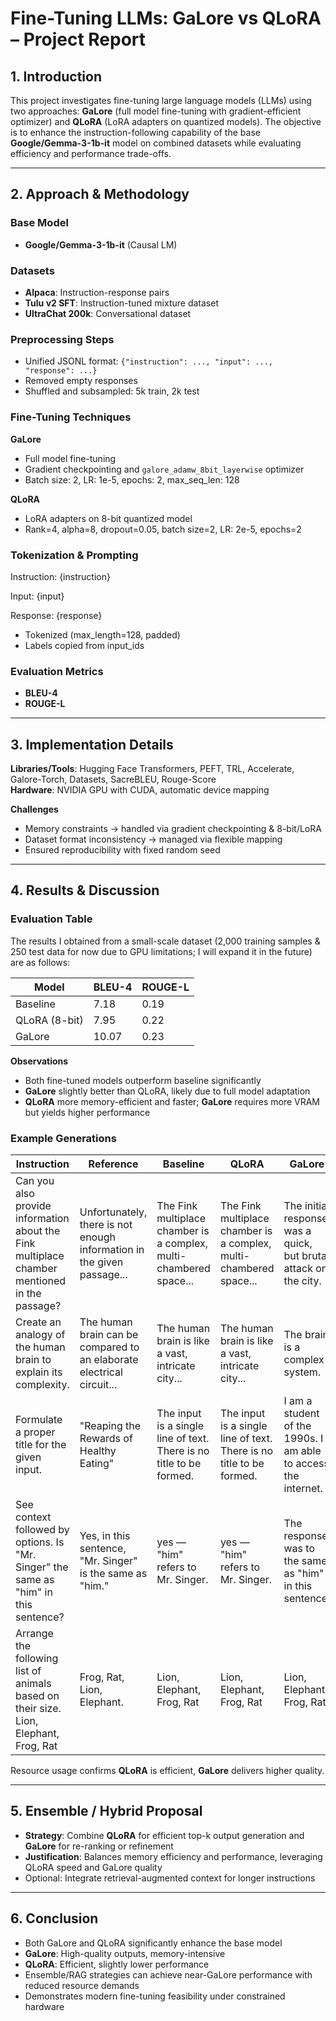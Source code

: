 # Fine-Tuning LLMs: GaLore vs QLoRA – Project Report

## 1. Introduction
This project investigates fine-tuning large language models (LLMs) using two approaches: **GaLore** (full model fine-tuning with gradient-efficient optimizer) and **QLoRA** (LoRA adapters on quantized models). The objective is to enhance the instruction-following capability of the base **Google/Gemma-3-1b-it** model on combined datasets while evaluating efficiency and performance trade-offs.

---

## 2. Approach & Methodology

### Base Model
- **Google/Gemma-3-1b-it** (Causal LM)

### Datasets
- **Alpaca**: Instruction-response pairs  
- **Tulu v2 SFT**: Instruction-tuned mixture dataset  
- **UltraChat 200k**: Conversational dataset  

### Preprocessing Steps
- Unified JSONL format: `{"instruction": ..., "input": ..., "response": ...}`  
- Removed empty responses  
- Shuffled and subsampled: 5k train, 2k test  

### Fine-Tuning Techniques
**GaLore**
- Full model fine-tuning  
- Gradient checkpointing and `galore_adamw_8bit_layerwise` optimizer  
- Batch size: 2, LR: 1e-5, epochs: 2, max_seq_len: 128  

**QLoRA**
- LoRA adapters on 8-bit quantized model  
- Rank=4, alpha=8, dropout=0.05, batch size=2, LR: 2e-5, epochs=2  

### Tokenization & Prompting
Instruction:
{instruction}

Input:
{input}

Response:
{response}

- Tokenized (max_length=128, padded)  
- Labels copied from input_ids  

### Evaluation Metrics
- **BLEU-4**  
- **ROUGE-L**

---

## 3. Implementation Details

**Libraries/Tools**: Hugging Face Transformers, PEFT, TRL, Accelerate, Galore-Torch, Datasets, SacreBLEU, Rouge-Score  
**Hardware**: NVIDIA GPU with CUDA, automatic device mapping  

**Challenges**
- Memory constraints → handled via gradient checkpointing & 8-bit/LoRA  
- Dataset format inconsistency → managed via flexible mapping  
- Ensured reproducibility with fixed random seed  

---

## 4. Results & Discussion

### Evaluation Table

The results I obtained from a small-scale dataset (2,000 training samples & 250 test data for now due to GPU limitations; I will expand it in the future) are as follows:

| Model         | BLEU-4 | ROUGE-L |
|---------------|--------|---------|
| Baseline      | 7.18   | 0.19    |
| QLoRA (8-bit) | 7.95   | 0.22    |
| GaLore        | 10.07  | 0.23    |

**Observations**
- Both fine-tuned models outperform baseline significantly  
- **GaLore** slightly better than QLoRA, likely due to full model adaptation  
- **QLoRA** more memory-efficient and faster; **GaLore** requires more VRAM but yields higher performance  

### Example Generations

| Instruction | Reference | Baseline | QLoRA | GaLore |
|-------------|-----------|----------|-------|--------|
| Can you also provide information about the Fink multiplace chamber mentioned in the passage? | Unfortunately, there is not enough information in the given passage... | The Fink multiplace chamber is a complex, multi-chambered space... | The Fink multiplace chamber is a complex, multi-chambered space... | The initial response was a quick, but brutal attack on the city. |
| Create an analogy of the human brain to explain its complexity. | The human brain can be compared to an elaborate electrical circuit... | The human brain is like a vast, intricate city... | The human brain is like a vast, intricate city... | The brain is a complex system. |
| Formulate a proper title for the given input. | "Reaping the Rewards of Healthy Eating" | The input is a single line of text. There is no title to be formed. | The input is a single line of text. There is no title to be formed. | I am a student of the 1990s. I am able to access the internet. |
| See context followed by options. Is "Mr. Singer" the same as "him" in this sentence? | Yes, in this sentence, "Mr. Singer" is the same as "him." | yes — "him" refers to Mr. Singer. | yes — "him" refers to Mr. Singer. | The response was to the same as "him" in this sentence. |
| Arrange the following list of animals based on their size. Lion, Elephant, Frog, Rat | Frog, Rat, Lion, Elephant. | Lion, Elephant, Frog, Rat | Lion, Elephant, Frog, Rat | Lion, Elephant, Frog, Rat |


Resource usage confirms **QLoRA** is efficient, **GaLore** delivers higher quality.

---

## 5. Ensemble / Hybrid Proposal
- **Strategy**: Combine **QLoRA** for efficient top-k output generation and **GaLore** for re-ranking or refinement  
- **Justification**: Balances memory efficiency and performance, leveraging QLoRA speed and GaLore quality  
- Optional: Integrate retrieval-augmented context for longer instructions

---

## 6. Conclusion
- Both GaLore and QLoRA significantly enhance the base model  
- **GaLore**: High-quality outputs, memory-intensive  
- **QLoRA**: Efficient, slightly lower performance  
- Ensemble/RAG strategies can achieve near-GaLore performance with reduced resource demands  
- Demonstrates modern fine-tuning feasibility under constrained hardware